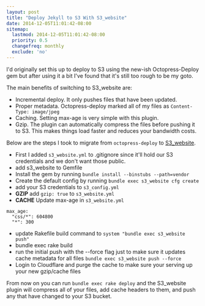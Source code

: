 ```yaml
---
layout: post
title: "Deploy Jekyll to S3 With S3_website"
date: 2014-12-05T11:01:42-08:00
sitemap:
  lastmod: 2014-12-05T11:01:42-08:00
  priority: 0.5
  changefreq: monthly
  exclude: 'no'
---
```


I'd originally set this up to deploy to S3 using the new-ish Octopress-Deploy gem but after using it a bit I've found that it's still too rough to be my goto.

The main benefits of switching to S3_website are:

* Incremental deploy. It only pushes files that have been updated.
* Proper metadata. Octopress-deploy marked all of my files as `Content-Type: image/jpeg` 
* Caching. Setting max-age is very simple with this plugin.
* Gzip. The plugin can automatically compress the files before pushing it to S3. This makes things load faster and reduces your bandwidth costs.

Below are the steps I took to migrate from `octopress-deploy` to [S3_website](https://github.com/laurilehmijoki/s3_website).

* First I added `s3_website.yml` to .gitignore since it'll hold our S3 credentials and we don't want those public.
* add s3_website to Gemfile
* Install the gem by running `bundle install --binstubs --path=vendor`
* Create the default config by running `bundle exec s3_website cfg create`
* add your S3 credentials to `s3_config.yml`
* **GZIP** add `gzip: true` to `s3_website.yml`
* **CACHE** Update max-age in `s3_website.yml`
```
max_age:
  "css/*": 604800
  "*": 300
```
* update Rakefile build command to `system "bundle exec s3_website push"`
* bundle exec rake build
* run the initial push with the --force flag just to make sure it updates cache metadata for all files
  `bundle exec s3_website push --force`
* Login to Cloudflare and purge the cache to make sure your serving up your new gzip/cache files

From now on you can run `bundle exec rake deploy` and the S3_website plugin will compress all of your files, add cache headers to them, and push any that have changed to your S3 bucket.